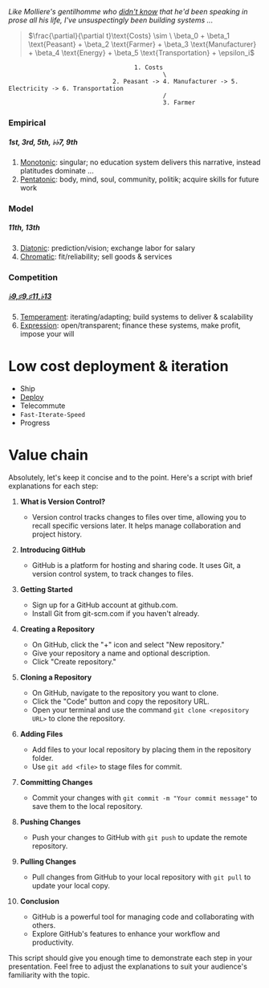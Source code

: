*Like Molliere's gentilhomme who [didn't know](https://biu.primo.exlibrisgroup.com/discovery/fulldisplay?vid=972BIU_INST:972BIU&tab=LibraryCatalog&docid=alma990012322450205776&lang=en&context=L&adaptor=Local%20Search%20Engine&query=sub,exact,Death%20--%20Proof%20and%20certification,AND&mode=advanced&virtualBrowse=true) that he'd been speaking in prose all his life, I've unsuspectingly been building systems ...*
 
> $\frac{\partial}{\partial t}\text{Costs} \sim \ \beta_0 + \beta_1 \text{Peasant} + \beta_2 \text{Farmer} + \beta_3 \text{Manufacturer} + \beta_4 \text{Energy} + \beta_5 \text{Transportation} + \epsilon_i$

 
                                       1. Costs
                                               \
                                 2. Peasant -> 4. Manufacturer -> 5. Electricity -> 6. Transportation
                                               /
                                               3. Farmer



 
### Empirical
##### 1st, 3rd, 5th, ♭♭7, 9th
1. [Monotonic](https://www.youtube.com/watch?v=585IMBb14Kg): singular; no education system delivers this narrative, instead platitudes dominate ...
2. [Pentatonic](https://en.wikipedia.org/wiki/Seven_Samurai): body, mind, soul, community, politik; acquire skills for future work
### Model
##### 11th, 13th 
3. [Diatonic](https://en.wikipedia.org/wiki/The_Good,_the_Bad_and_the_Ugly): prediction/vision; exchange labor for salary
4. [Chromatic](https://en.wikipedia.org/wiki/No_Country_for_Old_Men): fit/reliability; sell goods & services
### Competition
##### [♭9,♯9,♯11,♭13](https://www.youtube.com/watch?v=sFTAjQ07vYc&t=332s) 
5. [Temperament](https://www.gutenberg.org/cache/epub/27458/pg27458-images.html): iterating/adapting; build systems to deliver & scalability
6. [Expression](https://www.youtube.com/watch?v=e4Vp7Fpv5BI): open/transparent; finance these systems, make profit, impose your will

 
# Low cost deployment & iteration

- Ship
- [Deploy](https://github.com/abikesa/quickdeploy)
- Telecommute
- `Fast-Iterate-Speed`
- Progress

# Value chain

Absolutely, let's keep it concise and to the point. Here's a script with brief explanations for each step:

1. **What is Version Control?**
   - Version control tracks changes to files over time, allowing you to recall specific versions later. It helps manage collaboration and project history.

2. **Introducing GitHub**
   - GitHub is a platform for hosting and sharing code. It uses Git, a version control system, to track changes to files.

3. **Getting Started**
   - Sign up for a GitHub account at github.com.
   - Install Git from git-scm.com if you haven't already.

4. **Creating a Repository**
   - On GitHub, click the "+" icon and select "New repository."
   - Give your repository a name and optional description.
   - Click "Create repository."

5. **Cloning a Repository**
   - On GitHub, navigate to the repository you want to clone.
   - Click the "Code" button and copy the repository URL.
   - Open your terminal and use the command `git clone <repository URL>` to clone the repository.

6. **Adding Files**
   - Add files to your local repository by placing them in the repository folder.
   - Use `git add <file>` to stage files for commit.

7. **Committing Changes**
   - Commit your changes with `git commit -m "Your commit message"` to save them to the local repository.

8. **Pushing Changes**
   - Push your changes to GitHub with `git push` to update the remote repository.

9. **Pulling Changes**
   - Pull changes from GitHub to your local repository with `git pull` to update your local copy.

10. **Conclusion**
    - GitHub is a powerful tool for managing code and collaborating with others.
    - Explore GitHub's features to enhance your workflow and productivity.

This script should give you enough time to demonstrate each step in your presentation. Feel free to adjust the explanations to suit your audience's familiarity with the topic.
